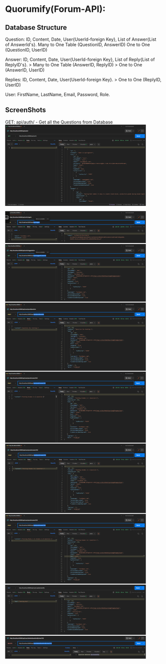 # Quorumify(Forum-API):  

## Database Structure

Question: ID, Content, Date, User{UserId-foreign Key}, List of Answer{List of AnswerId's}. 
      Many to One Table (QuestionID, AnswerID)
      One to One (QuestionID, UserID)

Answer: ID, Content, Date, User{UserId-foreign Key}, List of Reply{List of ReplyID's}.
     > Many to One Table (AnswerID, ReplyID)
     > One to One (AnswerID, UserID)

Replies: ID, Content, Date, User{UserId-foreign Key}.
     > One to One (ReplyID, UserID)

User: FirstName, LastName, Email, Password, Role.

## ScreenShots

<p float="left">

 GET: api/auth/ - Get all the Questions from Database
  <img src="Screenshots/Screenshot%202024-01-19%20133844.png" alt="-" width="90%"/>


  <img src="Screenshots/Screenshot%202024-01-19%20135029.png" alt="-" width="90%"/>
  <img src="Screenshots/Screenshot%202024-01-19%20135610.png" alt="FoodRunner Splash Screen" width="90%"/>
  <img src="Screenshots/Screenshot%202024-01-19%20135858.png" alt="FoodRunner Splash Screen" width="90%"/>
  <img src="Screenshots/Screenshot%202024-01-19%20140857.png" alt="FoodRunner Splash Screen" width="90%"/>
  <img src="Screenshots/Screenshot%202024-01-19%20141152.png" alt="FoodRunner Splash Screen" width="90%"/>
  <img src="Screenshots/Screenshot%202024-01-19%20141523.png" alt="FoodRunner Splash Screen" width="90%"/>
  <img src="Screenshots/Screenshot%202024-01-19%20141946.png" alt="FoodRunner Splash Screen" width="90%"/>
  <img src="Screenshots/Screenshot%202024-01-19%20142401.png" alt="FoodRunner Splash Screen" width="90%"/>
</p>
